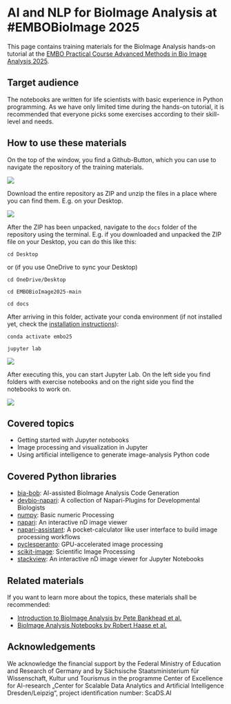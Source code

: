 # AI and NLP for BioImage Analysis at #EMBOBioImage 2025

This page contains training materials for the BioImage Analysis hands-on tutorial at the [EMBO Practical Course Advanced Methods in Bio Image Analysis 2025](https://www.embl.org/about/info/course-and-conference-office/events/bia25-01).

## Target audience

The notebooks are written for life scientists with basic experience in Python programming. As we have only limited time during the hands-on tutorial, it is recommended that everyone picks some exercises according to their skill-level and needs.

## How to use these materials

On the top of the window, you find a Github-Button, which you can use to navigate the repository of the training materials. 

![](00_setup/download1.png)

Download the entire repository as ZIP and unzip the files in a place where you can find them. E.g. on your Desktop.

![](00_setup/download2.png)

After the ZIP has been unpacked, navigate to the `docs` folder of the repository using the terminal. E.g. if you downloaded and unpacked the ZIP file on your Desktop, you can do this like this:

```
cd Desktop
```
or (if you use OneDrive to sync your Desktop)
```
cd OneDrive/Desktop
```

```
cd EMBOBioImage2025-main
```
```
cd docs
```
After arriving in this folder, activate your conda environment (if not installed yet, check the [installation instructions](00_setup/readme.md)):
```
conda activate embo25
```
```
jupyter lab
```

![](00_setup/terminal.png)

After executing this, you can start Jupyter Lab. On the left side you find folders with exercise notebooks and on the right side you find the notebooks to work on.

![](00_setup/jupyterlab.png)

## Covered topics

* Getting started with Jupyter notebooks
* Image processing and visualization in Jupyter
* Using artificial intelligence to generate image-analysis Python code

## Covered Python libraries

* [bia-bob](https://github.com/haesleinhuepf/bia-bob): AI-assisted BioImage Analysis Code Generation
* [devbio-napari](https://github.com/haesleinhuepf/devbio-napari): A collection of Napari-Plugins for Developmental Biologists
* [numpy](https://numpy.org/): Basic numeric Processing
* [napari](https://napari.org): An interactive nD image viewer
* [napari-assistant](https://github.com/haesleinhuepf/napari-assistant): A pocket-calculator like user interface to build image processing workflows
* [pyclesperanto](https://github.com/clesperanto/pyclesperanto): GPU-accelerated image processing
* [scikit-image](https://scikit-image.org/): Scientific Image Processing
* [stackview](https://github.com/haesleinhuepf/stackview): An interactive nD image viewer for Jupyter Notebooks

## Related materials

If you want to learn more about the topics, these materials shall be recommended:
* [Introduction to BioImage Analysis by Pete Bankhead et al.](https://bioimagebook.github.io/index.html)
* [BioImage Analysis Notebooks by Robert Haase et al.](https://haesleinhuepf.github.io/BioImageAnalysisNotebooks/intro.html)

## Acknowledgements 

We acknowledge the financial support by the Federal Ministry of Education and Research of Germany and by Sächsische Staatsministerium für Wissenschaft, Kultur und Tourismus in the programme Center of Excellence for AI-research „Center for Scalable Data Analytics and Artificial Intelligence Dresden/Leipzig“, project identification number: ScaDS.AI
